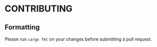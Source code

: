 # CONTRIBUTING

## Formatting
Please run `cargo fmt` on your changes before submitting a pull request.